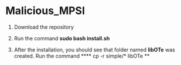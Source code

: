 # Malicious_MPSI


1) Download the repository

2) Run the command **sudo bash install.sh**

3) After the installation, you should see that folder named **libOTe** was created.
   Run the command **** cp -r simple/* libOTe **



